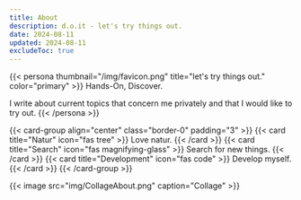 ```yaml
---
title: About
description: d.o.it - let's try things out.
date: 2024-08-11
updated: 2024-08-11
excludeToc: true
---
```

{{< persona thumbnail="/img/favicon.png" title="let's try things out." color="primary" >}}
Hands-On, Discover.

I write about current topics that concern me privately and that I would like to try out.
{{< /persona >}}


{{< card-group align="center" class="border-0" padding="3" >}}
    {{< card title="Natur" icon="fas tree" >}}
        Love natur.
    {{< /card >}}
    {{< card title="Search" icon="fas magnifying-glass" >}}
        Search for new things.
    {{< /card >}}
    {{< card title="Development" icon="fas code" >}}
        Develop myself.
    {{< /card >}}
{{< /card-group >}}


{{< image src="img/CollageAbout.png" caption="Collage" >}}
